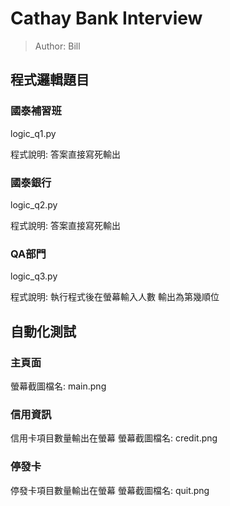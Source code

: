 # Cathay Bank Interview

> Author: Bill

## 程式邏輯題目
### 國泰補習班 
logic_q1.py

程式說明:
答案直接寫死輸出

### 國泰銀行
logic_q2.py

程式說明:
答案直接寫死輸出

### QA部門 
logic_q3.py

程式說明:
執行程式後在螢幕輸入人數
輸出為第幾順位


## 自動化測試

### 主頁面 
螢幕截圖檔名: main.png

### 信用資訊 
信用卡項目數量輸出在螢幕
螢幕截圖檔名: credit.png

### 停發卡 
停發卡項目數量輸出在螢幕
螢幕截圖檔名: quit.png